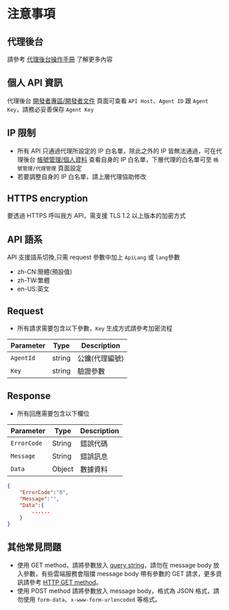 # 注意事項

## 代理後台

請參考 [代理後台操作手冊](../AgentBackend/manual-cht.md) 了解更多內容

## 個人 API 資訊

代理後台 [開發者專區/開發者文件](../AgentBackend/manual-cht.md#開發者專區) 頁面可查看 `API Host`、`Agent ID` 跟 `Agent Key`，請務必妥善保存 `Agent Key`

## IP 限制

- 所有 API 只通過代理所設定的 IP 白名單，除此之外的 IP 皆無法通過，可在代理後台 [帳號管理/個人資料](../AgentBackend/manual-cht.md#代理基本資料) 查看自身的 IP 白名單，下層代理的白名單可至 `帳號管理/代理管理` 頁面設定 
- 若要調整自身的 IP 白名單，請上層代理協助修改

## HTTPS encryption

要透過 HTTPS 呼叫我方 API，需支援 TLS 1.2 以上版本的加密方式

## API 語系
API 支援語系切換,只需 request 參數中加上 `ApiLang` 或 `lang`參數

- zh-CN:簡體(預設值)
- zh-TW:繁體
- en-US:英文

## Request
- 所有請求需要包含以下參數，`Key` 生成方式請參考加密流程

| Parameter | Type   | Description    |
| --------- | ------ | -------------- |
| `AgentId` | string | 公鑰(代理編號) |
| `Key`     | string | 驗證參數       |

## Response
- 所有回應需要包含以下欄位

| Parameter   | Type   | Description |
| ----------- | ------ | ----------- |
| `ErrorCode` | String | 錯誤代碼      |
| `Message`   | String | 錯誤訊息    |
| `Data`      | Object | 數據資料    |

```json
{ 
    "ErrorCode":"0",
    "Message":"",
    "Data":{
        ......
    }
}
```

## 其他常見問題
- 使用 GET method，請將參數放入 [query string](https://en.wikipedia.org/wiki/Query_string)，請勿在 message body 放入參數，有些雲端服務會阻擋 message body 帶有參數的 GET 請求，更多資訊請參考 [HTTP GET method](https://developer.mozilla.org/en-US/docs/Web/HTTP/Methods/GET)。
- 使用 POST method 請將參數放入 message body，格式為 JSON 格式，請勿使用 `form-data`、`x-www-form-urlencoded` 等格式。

